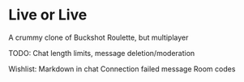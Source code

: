# Live or Live
A crummy clone of Buckshot Roulette, but multiplayer


TODO:
Chat length limits, message deletion/moderation


Wishlist:
Markdown in chat
Connection failed message
Room codes